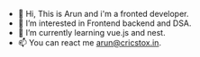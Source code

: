 - 👋 Hi, This is Arun and i'm a fronted developer.
- 👀 I’m interested in Frontend backend and DSA.
- 🌱 I’m currently learning  vue.js and nest.
- 📫 You can react me arun@cricstox.in.

<!---
ArunAtCricstox/ArunAtCricstox is a ✨ special ✨ repository because its `README.md` (this file) appears on your GitHub profile.
You can click the Preview link to take a look at your changes.
--->
